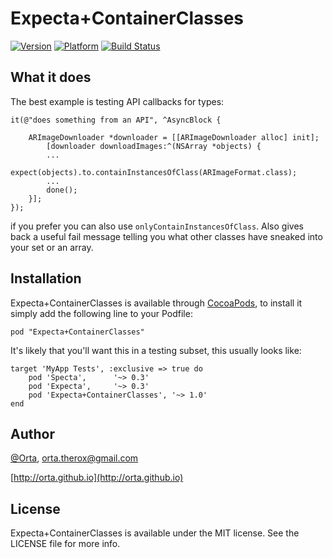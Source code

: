 # Expecta+ContainerClasses

[![Version](http://cocoapod-badges.herokuapp.com/v/expecta-container-classes/badge.png)](http://cocoadocs.org/docsets/expecta-container-classes)
[![Platform](http://cocoapod-badges.herokuapp.com/p/expecta-container-classes/badge.png)](http://cocoadocs.org/docsets/expecta-container-classes)
[![Build Status](https://travis-ci.org/orta/Expecta-ContainerClasses.svg)](https://travis-ci.org/orta/Expecta-ContainerClasses)

## What it does

The best example is testing API callbacks for types:

	it(@"does something from an API", ^AsyncBlock {
	
		ARImageDownloader *downloader = [[ARImageDownloader alloc] init];
			[downloader downloadImages:^(NSArray *objects) {
			...
			expect(objects).to.containInstancesOfClass(ARImageFormat.class);
			...
			done();
		}];
	});


if you prefer you can also use `onlyContainInstancesOfClass`. Also gives back a useful fail message telling you what other classes have sneaked into your set or an array.

## Installation

Expecta+ContainerClasses is available through [CocoaPods](http://cocoapods.org), to install it simply add the following line to your Podfile:

    pod "Expecta+ContainerClasses"

It's likely that you'll want this in a testing subset, this usually looks like:


    target 'MyApp Tests', :exclusive => true do
        pod 'Specta',      '~> 0.3'
        pod 'Expecta',     '~> 0.3'
        pod 'Expecta+ContainerClasses', '~> 1.0'
    end


## Author

[@Orta](http://twitter.com/orta), orta.therox@gmail.com

[http://orta.github.io](http://orta.github.io)

## License

Expecta+ContainerClasses is available under the MIT license. See the LICENSE file for more info.

